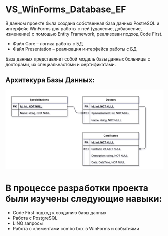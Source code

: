 # VS_WinForms_Database_EF
В данном проекте была создана собственная база данных PostreSQL и интерфейс WinForms для работы с ней (удаление, добавление, изменение) с помощью Entity Framework, реализован подход Code First. 

- Файл Core – логика работы с БД
- Файл Presentation – реализация интерфейса работы с БД
   
База данных представляет собой модель базы данных больницы с докторами, их специальнастями и сертификатами. 
 ## Архитекура Базы Данных: 
 ![Image alt](https://github.com/Ivan-SGN/VS_WinForms_Database_EF/raw/main/images/DB_ER_diagram.png)

  # В процессе разработки проекта были изучены следующие навыки:
 - Code First подход к созданию базы данных
 - Работа с PostgreSQL
 - LINQ запросы
 - Работа  с элементами combo box в WinForms и событиями
 
 

